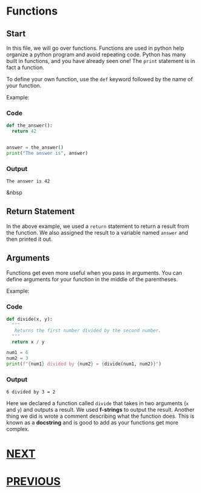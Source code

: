 # Functions

## Start

In this file, we will go over functions. Functions are used in python help organize a python program and avoid repeating code. Python has many built in functions, and you have already seen one! The `print` statement is in fact a function.

To define your own function, use the `def` keyword followed by the name of your function.

Example:

### Code

```python
def the_answer():
  return 42


answer = the_answer()
print("The answer is", answer)
```

### Output

```shell
The answer is 42
```

&nbsp

## Return Statement

In the above example, we used a `return` statement to return a result from the function. We also assigned the result to a variable named `answer` and then printed it out.

## Arguments

Functions get even more useful when you pass in arguments. You can define arguments for your function in the middle of the parentheses.

Example:

### Code

```python
def divide(x, y):
  """
   Returns the first number divided by the second number.
  """
  return x / y

num1 = 6
num2 = 3
print(f"{num1} divided by {num2} = {divide(num1, num2)}")
```

### Output

```shell
6 divided by 3 = 2
```

Here we declared a function called `divide` that takes in two arguments (`x` and `y`) and outputs a result. We used **f-strings** to output the result.
Another thing we did is wrote a comment describing what the function does. This is known as a **docstring** and is good to add as your functions get more complex.

# [NEXT]()

# [PREVIOUS](3.%20operators.md)
